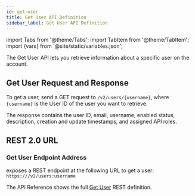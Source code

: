 ```yaml
---
id: get-user
title: Get User API Definition
sidebar_label: Get User API Definition
---
```


import Tabs from '@theme/Tabs';
import TabItem from '@theme/TabItem';
import {vars} from '@site/static/variables.json';

The Get User API lets you retrieve information about a specific user on the
account.

## Get User Request and Response

To get a user, send a GET request to `/v2/users/{username}`, where `{username}`
is the User ID of the user you want to retrieve.

The response contains the user ID, email, username, enabled status,
description, creation and update timestamps, and assigned API roles.

## REST 2.0 URL

### Get User Endpoint Address

<Config v="names.product"/> exposes a REST endpoint at the following URL
to get a user:
<code>https://<Config v="domains.rest.indexing"/>/v2/users:username</code>

The API Reference shows the full [Get User](/docs/rest-api/get-user) REST definition.
